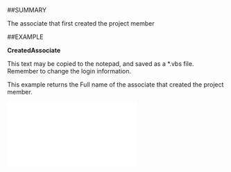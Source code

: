 

##SUMMARY

The associate that first created the project member


##EXAMPLE

**CreatedAssociate**

This text may be copied to the notepad, and saved as a *.vbs file. Remember to change the login information. 



This example returns the Full name of the associate that created the project member.

![](../../Examples/vbs/SOProjectMember.CreatedAssociate.vbs.txt)





